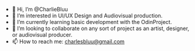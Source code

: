 - 👋 Hi, I’m @CharlieBluu
- 👀 I’m interested in UI/UX Design and Audiovisual production.
- 🌱 I’m currently learning basic development with the OdinProject.
- 💞️ I’m looking to collaborate on any sort of project as an artist, designer, or audiovisual producer.
- 📫 How to reach me: charlesbluu@gmail.com

<!---
CharlieBluu/CharlieBluu is a ✨ special ✨ repository because its `README.md` (this file) appears on your GitHub profile.
You can click the Preview link to take a look at your changes.
--->
